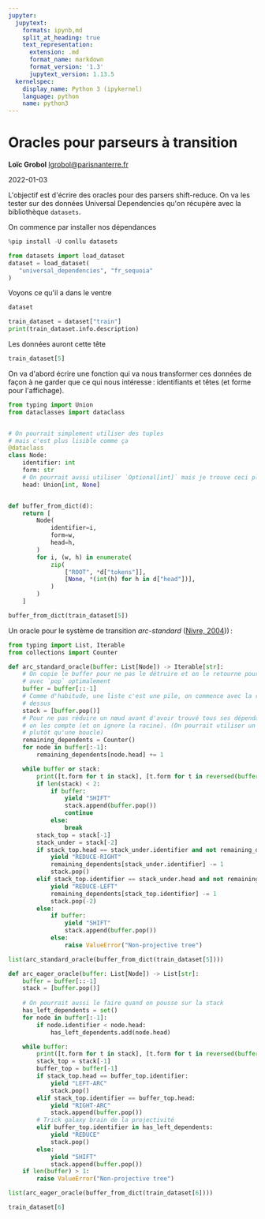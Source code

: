 ```yaml
---
jupyter:
  jupytext:
    formats: ipynb,md
    split_at_heading: true
    text_representation:
      extension: .md
      format_name: markdown
      format_version: '1.3'
      jupytext_version: 1.13.5
  kernelspec:
    display_name: Python 3 (ipykernel)
    language: python
    name: python3
---
```


<!-- LTeX: language=fr -->

<!-- #region slideshow={"slide_type": "slide"} -->

# Oracles pour parseurs à transition

**Loïc Grobol** [<lgrobol@parisnanterre.fr>](mailto:lgrobol@parisnanterre.fr)

2022-01-03

<!-- #endregion -->

L'objectif est d'écrire des oracles pour des parsers shift-reduce. On va les tester sur des données Universal Dependencies qu'on récupère avec la bibliothèque `datasets`.


On commence par installer nos dépendances

```python
%pip install -U conllu datasets
```

```python
from datasets import load_dataset
dataset = load_dataset(
   "universal_dependencies", "fr_sequoia"
)
```

Voyons ce qu'il a dans le ventre

```python
dataset
```

```python
train_dataset = dataset["train"]
print(train_dataset.info.description)
```

Les données auront cette tête

```python
train_dataset[5]
```

On va d'abord écrire une fonction qui va nous transformer ces données de façon à ne garder que ce qui nous intéresse : identifiants et têtes (et forme pour l'affichage).

```python
from typing import Union
from dataclasses import dataclass


# On pourrait simplement utiliser des tuples
# mais c'est plus lisible comme ça
@dataclass
class Node:
    identifier: int
    form: str
    # On pourrait aussi utiliser `Optional[int]` mais je trouve ceci plus lisible
    head: Union[int, None]


def buffer_from_dict(d):
    return [
        Node(
            identifier=i,
            form=w,
            head=h,
        )
        for i, (w, h) in enumerate(
            zip(
                ["ROOT", *d["tokens"]],
                [None, *(int(h) for h in d["head"])],
            )
        )
    ]

buffer_from_dict(train_dataset[5])
```

Un oracle pour le système de transition *arc-standard* ([Nivre, 2004](https://aclanthology.org/W04-0308))) :

```python
from typing import List, Iterable
from collections import Counter

def arc_standard_oracle(buffer: List[Node]) -> Iterable[str]:
    # On copie le buffer pour ne pas le détruire et on le retourne pour
    # avec `pop` optimalement
    buffer = buffer[::-1]
    # Comme d'habitude, une liste c'est une pile, on commence avec la racine
    # dessus
    stack = [buffer.pop()]
    # Pour ne pas réduire un nœud avant d'avoir trouvé tous ses dépendants,
    # on les compte (et on ignore la racine). (On pourrait utiliser un générateur
    # plutôt qu'une boucle)
    remaining_dependents = Counter()
    for node in buffer[:-1]:
        remaining_dependents[node.head] += 1

    while buffer or stack:
        print([t.form for t in stack], [t.form for t in reversed(buffer)], sep="\t")
        if len(stack) < 2:
            if buffer:
                yield "SHIFT"
                stack.append(buffer.pop())
                continue
            else:
                break
        stack_top = stack[-1]
        stack_under = stack[-2]
        if stack_top.head == stack_under.identifier and not remaining_dependents[stack_top.identifier]:
            yield "REDUCE-RIGHT"
            remaining_dependents[stack_under.identifier] -= 1
            stack.pop()
        elif stack_top.identifier == stack_under.head and not remaining_dependents[stack_under.identifier]:
            yield "REDUCE-LEFT"
            remaining_dependents[stack_top.identifier] -= 1
            stack.pop(-2)
        else:
            if buffer:
                yield "SHIFT"
                stack.append(buffer.pop())
            else:
                raise ValueError("Non-projective tree")

list(arc_standard_oracle(buffer_from_dict(train_dataset[5])))
```

```python
def arc_eager_oracle(buffer: List[Node]) -> List[str]:
    buffer = buffer[::-1]
    stack = [buffer.pop()]
    
    # On pourrait aussi le faire quand on pousse sur la stack
    has_left_dependents = set()
    for node in buffer[:-1]:
        if node.identifier < node.head:
            has_left_dependents.add(node.head)

    while buffer:
        print([t.form for t in stack], [t.form for t in reversed(buffer)], sep="\t")
        stack_top = stack[-1]
        buffer_top = buffer[-1]
        if stack_top.head == buffer_top.identifier:
            yield "LEFT-ARC"
            stack.pop()
        elif stack_top.identifier == buffer_top.head:
            yield "RIGHT-ARC"
            stack.append(buffer.pop())
        # Trick galaxy brain de la projectivité
        elif buffer_top.identifier in has_left_dependents:
            yield "REDUCE"
            stack.pop()
        else:
            yield "SHIFT"
            stack.append(buffer.pop())
    if len(buffer) > 1:
        raise ValueError("Non-projective tree")

list(arc_eager_oracle(buffer_from_dict(train_dataset[6])))
```

```python
train_dataset[6]
```
